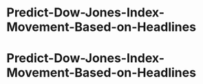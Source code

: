 # Predict-Dow-Jones-Index-Movement-Based-on-Headlines
# Predict-Dow-Jones-Index-Movement-Based-on-Headlines
